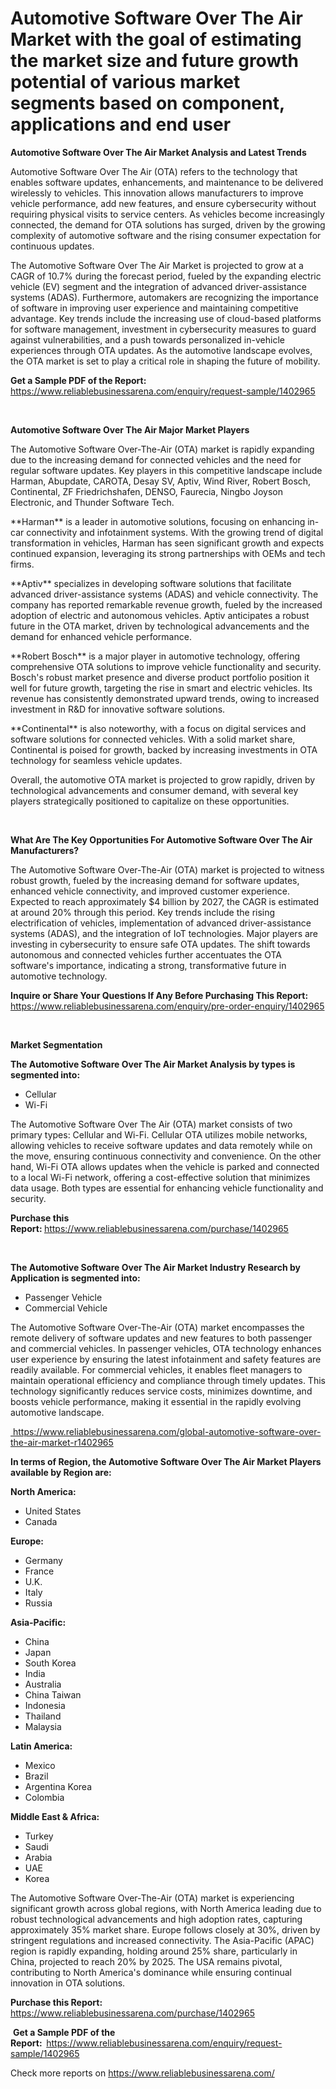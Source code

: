 <p><h1>Automotive Software Over The Air Market with the goal of estimating the market size and future growth potential of various market segments based on component, applications and end user</h1></p><p><strong>Automotive Software Over The Air Market Analysis and Latest Trends</strong></p>
<p><p>Automotive Software Over The Air (OTA) refers to the technology that enables software updates, enhancements, and maintenance to be delivered wirelessly to vehicles. This innovation allows manufacturers to improve vehicle performance, add new features, and ensure cybersecurity without requiring physical visits to service centers. As vehicles become increasingly connected, the demand for OTA solutions has surged, driven by the growing complexity of automotive software and the rising consumer expectation for continuous updates.</p><p>The Automotive Software Over The Air Market is projected to grow at a CAGR of 10.7% during the forecast period, fueled by the expanding electric vehicle (EV) segment and the integration of advanced driver-assistance systems (ADAS). Furthermore, automakers are recognizing the importance of software in improving user experience and maintaining competitive advantage. Key trends include the increasing use of cloud-based platforms for software management, investment in cybersecurity measures to guard against vulnerabilities, and a push towards personalized in-vehicle experiences through OTA updates. As the automotive landscape evolves, the OTA market is set to play a critical role in shaping the future of mobility.</p></p>
<p><strong>Get a Sample PDF of the Report:&nbsp;</strong> <a href="https://www.reliablebusinessarena.com/enquiry/request-sample/1402965?utm_campaign=1990&utm_medium=2&utm_source=Github&utm_content=ia&utm_term=12012025&utm_id=automotive-software-over-the-air">https://www.reliablebusinessarena.com/enquiry/request-sample/1402965</a></p>
<p>&nbsp;</p>
<p><strong>Automotive Software Over The Air Major Market Players</strong></p>
<p><p>The Automotive Software Over-The-Air (OTA) market is rapidly expanding due to the increasing demand for connected vehicles and the need for regular software updates. Key players in this competitive landscape include Harman, Abupdate, CAROTA, Desay SV, Aptiv, Wind River, Robert Bosch, Continental, ZF Friedrichshafen, DENSO, Faurecia, Ningbo Joyson Electronic, and Thunder Software Tech.</p><p>**Harman** is a leader in automotive solutions, focusing on enhancing in-car connectivity and infotainment systems. With the growing trend of digital transformation in vehicles, Harman has seen significant growth and expects continued expansion, leveraging its strong partnerships with OEMs and tech firms.</p><p>**Aptiv** specializes in developing software solutions that facilitate advanced driver-assistance systems (ADAS) and vehicle connectivity. The company has reported remarkable revenue growth, fueled by the increased adoption of electric and autonomous vehicles. Aptiv anticipates a robust future in the OTA market, driven by technological advancements and the demand for enhanced vehicle performance.</p><p>**Robert Bosch** is a major player in automotive technology, offering comprehensive OTA solutions to improve vehicle functionality and security. Bosch's robust market presence and diverse product portfolio position it well for future growth, targeting the rise in smart and electric vehicles. Its revenue has consistently demonstrated upward trends, owing to increased investment in R&D for innovative software solutions.</p><p>**Continental** is also noteworthy, with a focus on digital services and software solutions for connected vehicles. With a solid market share, Continental is poised for growth, backed by increasing investments in OTA technology for seamless vehicle updates.</p><p>Overall, the automotive OTA market is projected to grow rapidly, driven by technological advancements and consumer demand, with several key players strategically positioned to capitalize on these opportunities.</p></p>
<p>&nbsp;</p>
<p><strong>What Are The Key Opportunities For Automotive Software Over The Air Manufacturers?</strong></p>
<p><p>The Automotive Software Over-The-Air (OTA) market is projected to witness robust growth, fueled by the increasing demand for software updates, enhanced vehicle connectivity, and improved customer experience. Expected to reach approximately $4 billion by 2027, the CAGR is estimated at around 20% through this period. Key trends include the rising electrification of vehicles, implementation of advanced driver-assistance systems (ADAS), and the integration of IoT technologies. Major players are investing in cybersecurity to ensure safe OTA updates. The shift towards autonomous and connected vehicles further accentuates the OTA software's importance, indicating a strong, transformative future in automotive technology.</p></p>
<p><strong>Inquire or Share Your Questions If Any Before Purchasing This Report:</strong> <a href="https://www.reliablebusinessarena.com/enquiry/pre-order-enquiry/1402965?utm_campaign=1990&utm_medium=2&utm_source=Github&utm_content=ia&utm_term=12012025&utm_id=automotive-software-over-the-air">https://www.reliablebusinessarena.com/enquiry/pre-order-enquiry/1402965</a></p>
<p>&nbsp;</p>
<p><strong>Market Segmentation</strong></p>
<p><strong>The Automotive Software Over The Air Market Analysis by types is segmented into:</strong></p>
<p><ul><li>Cellular</li><li>Wi-Fi</li></ul></p>
<p><p>The Automotive Software Over The Air (OTA) market consists of two primary types: Cellular and Wi-Fi. Cellular OTA utilizes mobile networks, allowing vehicles to receive software updates and data remotely while on the move, ensuring continuous connectivity and convenience. On the other hand, Wi-Fi OTA allows updates when the vehicle is parked and connected to a local Wi-Fi network, offering a cost-effective solution that minimizes data usage. Both types are essential for enhancing vehicle functionality and security.</p></p>
<p><strong>Purchase this Report:&nbsp;</strong><a href="https://www.reliablebusinessarena.com/purchase/1402965?utm_campaign=1990&utm_medium=2&utm_source=Github&utm_content=ia&utm_term=12012025&utm_id=automotive-software-over-the-air">https://www.reliablebusinessarena.com/purchase/1402965</a></p>
<p>&nbsp;</p>
<p><strong>The Automotive Software Over The Air Market Industry Research by Application is segmented into:</strong></p>
<p><ul><li>Passenger Vehicle</li><li>Commercial Vehicle</li></ul></p>
<p><p>The Automotive Software Over-The-Air (OTA) market encompasses the remote delivery of software updates and new features to both passenger and commercial vehicles. In passenger vehicles, OTA technology enhances user experience by ensuring the latest infotainment and safety features are readily available. For commercial vehicles, it enables fleet managers to maintain operational efficiency and compliance through timely updates. This technology significantly reduces service costs, minimizes downtime, and boosts vehicle performance, making it essential in the rapidly evolving automotive landscape.</p></p>
<p><a href="https://www.reliablebusinessarena.com/global-automotive-software-over-the-air-market-r1402965?utm_campaign=1990&utm_medium=2&utm_source=Github&utm_content=ia&utm_term=12012025&utm_id=automotive-software-over-the-air">&nbsp;https://www.reliablebusinessarena.com/global-automotive-software-over-the-air-market-r1402965</a></p>
<p><strong>In terms of Region, the Automotive Software Over The Air Market Players available by Region are:</strong></p>
<p>
    <p> <strong> North America: </strong>
        <ul>
            <li>United States</li>
            <li>Canada</li>
        </ul>
        </p> 
    <p> <strong> Europe: </strong>
        <ul>
            <li>Germany</li>
            <li>France</li>
            <li>U.K.</li>
            <li>Italy</li>
            <li>Russia</li>
        </ul>
        </p> 
    <p> <strong> Asia-Pacific: </strong>
        <ul>
            <li>China</li>
            <li>Japan</li>
            <li>South Korea</li>
            <li>India</li>
            <li>Australia</li>
            <li>China Taiwan</li>
            <li>Indonesia</li>
            <li>Thailand</li>
            <li>Malaysia</li>
        </ul>
        </p> 
    <p> <strong> Latin America: </strong>
        <ul>
            <li>Mexico</li>
            <li>Brazil</li>
            <li>Argentina Korea</li>
            <li>Colombia</li>
        </ul>
        </p> 
    <p> <strong> Middle East & Africa: </strong>
        <ul>
            <li>Turkey</li>
            <li>Saudi</li>
            <li>Arabia</li>
            <li>UAE</li>
            <li>Korea</li>
        </ul>
    </p>
    </p>
<p><p>The Automotive Software Over-The-Air (OTA) market is experiencing significant growth across global regions, with North America leading due to robust technological advancements and high adoption rates, capturing approximately 35% market share. Europe follows closely at 30%, driven by stringent regulations and increased connectivity. The Asia-Pacific (APAC) region is rapidly expanding, holding around 25% share, particularly in China, projected to reach 20% by 2025. The USA remains pivotal, contributing to North America's dominance while ensuring continual innovation in OTA solutions.</p></p>
<p><strong>Purchase this Report: </strong><a href="https://www.reliablebusinessarena.com/purchase/1402965?utm_campaign=1990&utm_medium=2&utm_source=Github&utm_content=ia&utm_term=12012025&utm_id=automotive-software-over-the-air">https://www.reliablebusinessarena.com/purchase/1402965</a></p>
<p>&nbsp;<strong>Get a Sample PDF of the Report:&nbsp;&nbsp;</strong><a href="https://www.reliablebusinessarena.com/enquiry/request-sample/1402965?utm_campaign=1990&utm_medium=2&utm_source=Github&utm_content=ia&utm_term=12012025&utm_id=automotive-software-over-the-air">https://www.reliablebusinessarena.com/enquiry/request-sample/1402965</a></p>
<p><strong></strong></p>
<p>Check more reports on <a href="https://www.reliablebusinessarena.com/?utm_campaign=1990&utm_medium=2&utm_source=Github&utm_content=ia&utm_term=12012025&utm_id=automotive-software-over-the-air">https://www.reliablebusinessarena.com/</a></p>